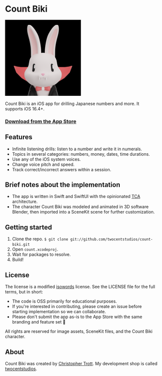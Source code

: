 # Count Biki

<img width="250" src="/count/Assets.xcassets/AppIcon.appiconset/icon05.png">

Count Biki is an iOS app for drilling Japanese numbers and more. It supports iOS 16.4+.

### [Download from the App Store](https://apps.apple.com/us/app/count-biki/id6463796779)

## Features

- Infinite listening drills: listen to a number and write it in numerals.
- Topics in several categories: numbers, money, dates, time durations.
- Use any of the iOS system voices.
- Change voice pitch and speed.
- Track correct/incorrect answers within a session.

## Brief notes about the implementation

- The app is written in Swift and SwiftUI with the opinionated [TCA](https://github.com/pointfreeco/swift-composable-architecture) architecture.
- The character Count Biki was modeled and animated in 3D software Blender, then imported into a SceneKit scene for further customization.

## Getting started

1. Clone the repo. `$ git clone git://github.com/twocentstudios/count-biki.git`
2. Open `count.xcodeproj`.
3. Wait for packages to resolve.
4. Build!

## License

The license is a modified [isowords](https://github.com/pointfreeco/isowords) license. See the LICENSE file for the full terms, but in short:

- The code is OSS primarily for educational purposes.
- If you're interested in contributing, please create an issue before starting implementation so we can collaborate.
- Please don't submit the app as-is to the App Store with the same branding and feature set 🙏

All rights are reserved for image assets, SceneKit files, and the Count Biki character.

## About

Count Biki was created by [Christopher Trott](https://hachyderm.io/@twocentstudios). My development shop is called [twocentstudios](http://twocentstudios.com).
